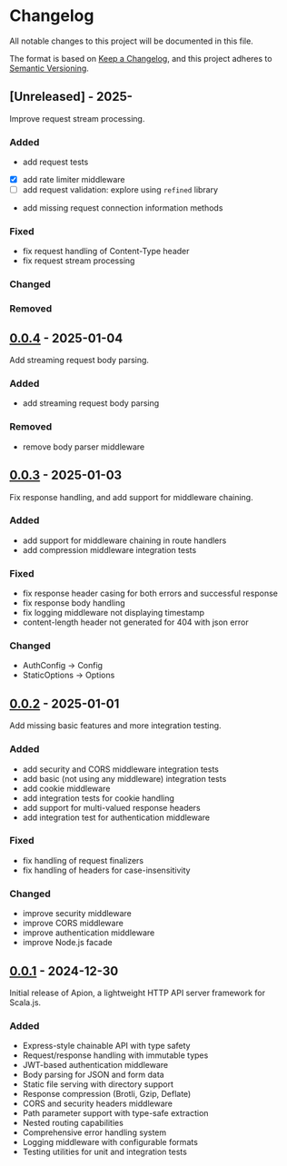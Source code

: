 # Changelog

All notable changes to this project will be documented in this file.

The format is based on [Keep a Changelog](https://keepachangelog.com/en/1.1.0/),
and this project adheres to [Semantic Versioning](https://semver.org/spec/v2.0.0.html).

## [Unreleased] - 2025-

Improve request stream processing.

### Added
- add request tests
- [x] add rate limiter middleware
- [ ] add request validation: explore using `refined` library
- add missing request connection information methods

### Fixed
- fix request handling of Content-Type header
- fix request stream processing

### Changed

### Removed

## [0.0.4] - 2025-01-04

Add streaming request body parsing.

### Added
- add streaming request body parsing

### Removed
- remove body parser middleware

[0.0.4]: https://github.com/edadma/apion/releases/tag/v0.0.4

## [0.0.3] - 2025-01-03

Fix response handling, and add support for middleware chaining.

### Added

- add support for middleware chaining in route handlers
- add compression middleware integration tests

### Fixed

- fix response header casing for both errors and successful response
- fix response body handling
- fix logging middleware not displaying timestamp
- content-length header not generated for 404 with json error

### Changed

- AuthConfig -> Config
- StaticOptions -> Options

[0.0.3]: https://github.com/edadma/apion/releases/tag/v0.0.3

## [0.0.2] - 2025-01-01

Add missing basic features and more integration testing.

### Added
- add security and CORS middleware integration tests
- add basic (not using any middleware) integration tests
- add cookie middleware
- add integration tests for cookie handling
- add support for multi-valued response headers
- add integration test for authentication middleware

### Fixed
- fix handling of request finalizers
- fix handling of headers for case-insensitivity

### Changed
- improve security middleware
- improve CORS middleware
- improve authentication middleware
- improve Node.js facade

[0.0.2]: https://github.com/edadma/apion/releases/tag/v0.0.2

## [0.0.1] - 2024-12-30

Initial release of Apion, a lightweight HTTP API server framework for Scala.js.

### Added
- Express-style chainable API with type safety
- Request/response handling with immutable types
- JWT-based authentication middleware
- Body parsing for JSON and form data
- Static file serving with directory support
- Response compression (Brotli, Gzip, Deflate)
- CORS and security headers middleware
- Path parameter support with type-safe extraction
- Nested routing capabilities
- Comprehensive error handling system
- Logging middleware with configurable formats
- Testing utilities for unit and integration tests

[0.0.1]: https://github.com/edadma/apion/releases/tag/v0.0.1
